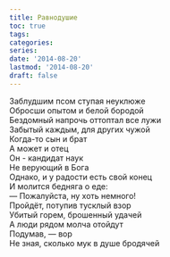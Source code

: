 ```yaml
---
title: Равнодушие
toc: true
tags:
categories:
series:
date: '2014-08-20'
lastmod: '2014-08-20'
draft: false
---
```


<!--more-->

Заблудшим псом ступая неуклюже \
Обросши опытом и белой бородой \
Бездомный напрочь оттоптал все лужи \
Забытый каждым, для других чужой \
Когда-то сын и брат \
А может и отец \
Он - кандидат наук \
Не верующий в Бога \
Однако, и у радости есть свой конец \
И молится бедняга о еде: \
— Пожалуйста, ну хоть немного! \
Пройдёт, потупив тусклый взор \
Убитый горем, брошенный удачей \
А люди рядом молча отойдут \
Подумав, — вор \
Не зная, сколько мук в душе бродячей
